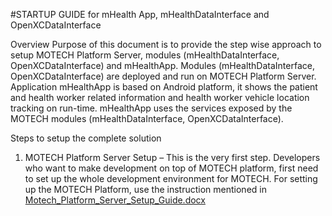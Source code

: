 
#STARTUP GUIDE for mHealth App, mHealthDataInterface and OpenXCDataInterface

Overview
Purpose of this document is to provide the step wise approach to setup MOTECH Platform Server, modules (mHealthDataInterface, OpenXCDataInterface) and mHealthApp. Modules (mHealthDataInterface, OpenXCDataInterface) are deployed and run on MOTECH Platform Server. Application mHealthApp is based on Android platform, it shows the patient and health worker related information and health worker vehicle location tracking on run-time. mHealthApp uses the services exposed by the MOTECH modules (mHealthDataInterface, OpenXCDataInterface).

Steps to setup the complete solution
1.	MOTECH Platform Server Setup – 
This is the very first step. Developers who want to make development on top of MOTECH platform, first need to set up the whole development environment for MOTECH. 
For setting up the MOTECH Platform, use the instruction mentioned in [Motech_Platform_Server_Setup_Guide.docx][]


[Motech_Platform_Server_Setup_Guide.docx]:docs/Motech_Platform_Server_Setup_Guide.docx
